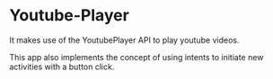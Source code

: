 # Youtube-Player
It makes use of the YoutubePlayer API to play youtube videos.

This app also implements the concept of using intents to initiate new activities with a button click.

